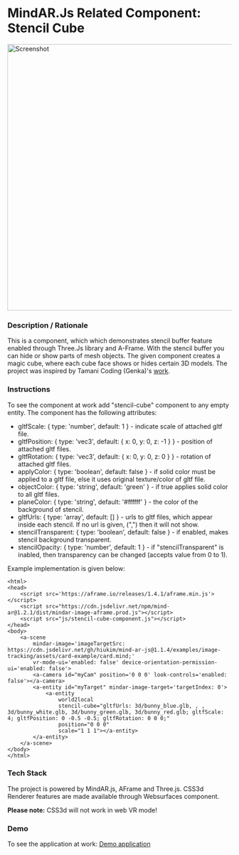 # MindAR.Js Related Component: Stencil Cube
<img alt="Screenshot" src="img/screenshot.jpg" width="600">

### **Description / Rationale**
This is a component, which which demonstrates stencil buffer feature enabled through Three.Js library and A-Frame. With the stencil buffer you can hide or show parts of mesh objects. The given component creates a magic cube, where each cube face shows or hides certain 3D models. The project was inspired by Tamani Coding (Genka)'s <a href="https://github.com/tamani-coding/threejs-stencil-buffer-example">work</a>.  

### **Instructions**
To see the component at work add "stencil-cube" component to any empty entity. The component has the following attributes: 

* gltfScale: { type: 'number', default: 1 } - indicate scale of attached gltf file.
* gltfPosition: { type: 'vec3', default: { x: 0, y: 0, z: -1 } } - position of attached gltf files.
* gltfRotation: { type: 'vec3', default: { x: 0, y: 0, z: 0 } } - rotation of attached gltf files.
* applyColor: { type: 'boolean', default: false } - if solid color must be applied to a gltf file, else it uses original texture/color of gltf file.
* objectColor: { type: 'string', default: 'green' } - if true applies solid color to all gltf files.
* planeColor: { type: 'string', default: '#ffffff' } - the color of the background of stencil.
* gltfUrls: { type: 'array', default: [] } - urls to gltf files, which appear inside each stencil. If no url is given, (",") then it will not show.
* stencilTransparent: { type: 'boolean', default: false } - if enabled, makes stencil background transparent.
* stencilOpacity: { type: 'number', default: 1 } - if "stencilTransparent" is inabled, then transparency can be changed (accepts value from 0 to 1).

Example implementation is given below:
```
<html>
<head>
    <script src='https://aframe.io/releases/1.4.1/aframe.min.js'></script>
    <script src="https://cdn.jsdelivr.net/npm/mind-ar@1.2.1/dist/mindar-image-aframe.prod.js"></script>
    <script src="js/stencil-cube-component.js"></script>
</head>
<body>
    <a-scene
        mindar-image='imageTargetSrc: https://cdn.jsdelivr.net/gh/hiukim/mind-ar-js@1.1.4/examples/image-tracking/assets/card-example/card.mind;'
        vr-mode-ui='enabled: false' device-orientation-permission-ui='enabled: false'>
        <a-camera id="myCam" position='0 0 0' look-controls='enabled: false'></a-camera>
        <a-entity id="myTarget" mindar-image-target='targetIndex: 0'>
            <a-entity 
                world2local
                stencil-cube="gltfUrls: 3d/bunny_blue.glb, , , 3d/bunny_white.glb, 3d/bunny_green.glb, 3d/bunny_red.glb; gltfScale: 4; gltfPosition: 0 -0.5 -0.5; gltfRotation: 0 0 0;"
                position="0 0 0" 
                scale="1 1 1"></a-entity>
        </a-entity>
    </a-scene>
</body>
</html>
```


### **Tech Stack**
The project is powered by MindAR.js, AFrame and Three.js. CSS3d Renderer features are made available through Websurfaces component.

<b>Please note:</b> CSS3d will not work in web VR mode!

### **Demo**
To see the application at work: [Demo application](https://webar-youtube.glitch.me/)

